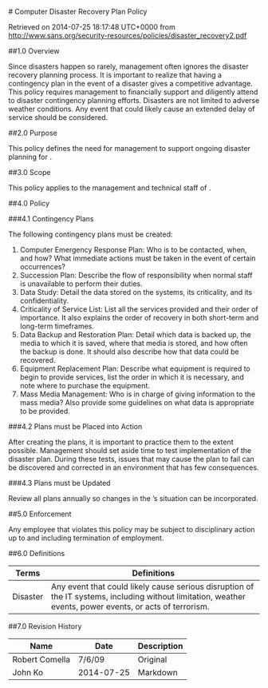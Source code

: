 #<Company Name> Computer Disaster Recovery Plan Policy

Retrieved on 2014-07-25 18:17:48 UTC+0000 from http://www.sans.org/security-resources/policies/disaster_recovery2.pdf

##1.0 Overview

Since disasters happen so rarely, management often ignores the disaster recovery planning 
process. It is important to realize that having a contingency plan in the event of a disaster gives 
<Company Name> a competitive advantage. This policy requires management to financially 
support and diligently attend to disaster contingency planning efforts. Disasters are not limited to 
adverse weather conditions. Any event that could likely cause an extended delay of service 
should be considered. 

##2.0 Purpose 

This policy defines the need for management to support ongoing disaster planning for <Company 
Name>.
 
##3.0 Scope 

This policy applies to the management and technical staff of <Company Name>. 
 
##4.0 Policy

###4.1 Contingency Plans

The following contingency plans must be created:

1. Computer Emergency Response Plan: Who is to be contacted, when, and how? What immediate actions must be taken in the event of certain occurrences?
2. Succession Plan: Describe the flow of responsibility when normal staff is unavailable to perform their duties.
3. Data Study: Detail the data stored on the systems, its criticality, and its confidentiality. 
4. Criticality of Service List: List all the services provided and their order of importance. It also explains the order of recovery in both short-term and long-term timeframes. 
5. Data Backup and Restoration Plan: Detail which data is backed up, the media to which it is saved, where that media is stored, and how often the backup is done. It should also describe how that data could be recovered.
6. Equipment Replacement Plan: Describe what equipment is required to begin to provide services, list the order in which it is necessary, and note where to purchase the equipment.
7. Mass Media Management: Who is in charge of giving information to the mass media? Also provide some guidelines on what data is appropriate to be provided. 

###4.2 Plans must be Placed into Action

After creating the plans, it is important to practice them to the extent possible. Management 
should set aside time to test implementation of the disaster plan. During these tests, issues that 
may cause the plan to fail can be discovered and corrected in an environment that has few 
consequences. 

###4.3 Plans must be Updated

Review all plans annually so changes in the <Company>’s situation can be incorporated. 

##5.0 Enforcement

Any employee that violates this policy may be subject to disciplinary action up to and including 
termination of employment. 
 
##6.0 Definitions

Terms    | Definitions 
---------|------------
Disaster | Any event that could likely cause serious disruption of the IT systems, including without limitation, weather events, power events, or acts of terrorism.
 
##7.0 Revision History

Name           | Date       | Description
---------------|------------|------------
Robert Comella | 7/6/09     | Original
John Ko        | 2014-07-25 | Markdown
